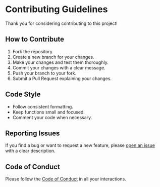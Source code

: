 # Contributing Guidelines

Thank you for considering contributing to this project!

## How to Contribute

1. Fork the repository.
2. Create a new branch for your changes.
3. Make your changes and test them thoroughly.
4. Commit your changes with a clear message.
5. Push your branch to your fork.
6. Submit a Pull Request explaining your changes.

## Code Style

- Follow consistent formatting.
- Keep functions small and focused.
- Comment your code when necessary.

## Reporting Issues

If you find a bug or want to request a new feature, please [open an issue](https://github.com/YOUR_USERNAME/YOUR_REPO/issues) with a clear description.

## Code of Conduct

Please follow the [Code of Conduct](CODE_OF_CONDUCT.md) in all your interactions.
